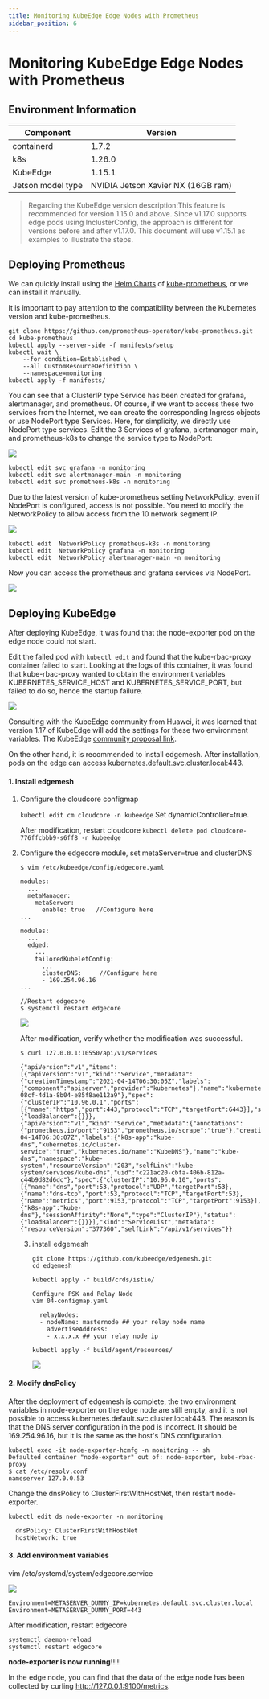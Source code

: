 ```yaml
---
title: Monitoring KubeEdge Edge Nodes with Prometheus
sidebar_position: 6
---
```

# Monitoring KubeEdge Edge Nodes with Prometheus

## Environment Information

| Component  | Version                            |
|------------| ---------------------------------- |
| containerd | 1.7.2                              |
| k8s        | 1.26.0                             |
| KubeEdge   | 1.15.1              |
| Jetson model type    | NVIDIA Jetson Xavier NX (16GB ram) |

> Regarding the KubeEdge version description:This feature is recommended for version 1.15.0 and above. Since v1.17.0 supports edge pods using InclusterConfig, the approach is different for versions before and after v1.17.0. This document will use v1.15.1  as examples to illustrate the steps.


## Deploying Prometheus

We can quickly install using the [Helm Charts](https://prometheus-community.github.io/helm-charts/)  of [kube-prometheus](https://github.com/prometheus-operator/kube-prometheus), or we can install it manually.

It is important to pay attention to the compatibility between the Kubernetes version and kube-prometheus.

```shell
git clone https://github.com/prometheus-operator/kube-prometheus.git
cd kube-prometheus
kubectl apply --server-side -f manifests/setup
kubectl wait \
	--for condition=Established \
	--all CustomResourceDefinition \
	--namespace=monitoring
kubectl apply -f manifests/
```

You can see that a ClusterIP type Service has been created for grafana, alertmanager, and prometheus. Of course, if we want to access these two services from the Internet, we can create the corresponding Ingress objects or use NodePort type Services. Here, for simplicity, we directly use NodePort type services. Edit the 3 Services of grafana, alertmanager-main, and prometheus-k8s to change the service type to NodePort:

![](../..\static\img\advanced\image-20240524161614721.png)

```shell
kubectl edit svc grafana -n monitoring
kubectl edit svc alertmanager-main -n monitoring
kubectl edit svc prometheus-k8s -n monitoring
```

Due to the latest version of kube-prometheus setting NetworkPolicy, even if NodePort is configured, access is not possible. You need to modify the NetworkPolicy to allow access from the 10 network segment IP.

![](../..\static\img\advanced\image-20240530111340823.png)

```
kubectl edit  NetworkPolicy prometheus-k8s -n monitoring
kubectl edit  NetworkPolicy grafana -n monitoring
kubectl edit  NetworkPolicy alertmanager-main -n monitoring
```

Now you can access the prometheus and grafana services via NodePort.

![](../..\static\img\advanced\image-20240530111642034.png)



## **Deploying**  KubeEdge 

After deploying KubeEdge, it was found that the node-exporter pod on the edge node could not start.

Edit the failed pod with `kubectl edit` and found that the kube-rbac-proxy container failed to start. Looking at the logs of this container, it was found that kube-rbac-proxy wanted to obtain the environment variables KUBERNETES_SERVICE_HOST and KUBERNETES_SERVICE_PORT, but failed to do so, hence the startup failure.

![](../..\static\img\advanced\image-20240612153658785.png)

Consulting with the KubeEdge community from Huawei, it was learned that version 1.17 of KubeEdge will add the settings for these two environment variables. The KubeEdge [community proposal link](https://github.com/wackxu/kubeedge/blob/4a7c00783de9b11e56e56968b2cc950a7d32a403/docs/proposals/edge-pod-list-watch-natively.md).

On the other hand, it is recommended to install edgemesh. After installation, pods on the edge can access kubernetes.default.svc.cluster.local:443.

####  1. Install  edgemesh

1. Configure the cloudcore configmap 

   `kubectl edit cm cloudcore -n kubeedge`   Set  dynamicController=true.

   After modification, restart cloudcore `kubectl delete pod cloudcore-776ffcbbb9-s6ff8 -n kubeedge`

2. Configure the edgecore module, set metaServer=true and clusterDNS

   ```shell
   $ vim /etc/kubeedge/config/edgecore.yaml
   
   modules:
     ...
     metaManager:
       metaServer:
         enable: true   //Configure here
   ...
   
   modules:
     ...
     edged:
       ...
       tailoredKubeletConfig:
         ...
         clusterDNS:     //Configure here
         - 169.254.96.16
   ...
   
   //Restart edgecore
   $ systemctl restart edgecore
   ```

   ![](../..\static\img\advanced\image-20240329152628525.png)

   

   After modification, verify whether the modification was successful.

   ```
   $ curl 127.0.0.1:10550/api/v1/services
   
   {"apiVersion":"v1","items":[{"apiVersion":"v1","kind":"Service","metadata":{"creationTimestamp":"2021-04-14T06:30:05Z","labels":{"component":"apiserver","provider":"kubernetes"},"name":"kubernetes","namespace":"default","resourceVersion":"147","selfLink":"default/services/kubernetes","uid":"55eeebea-08cf-4d1a-8b04-e85f8ae112a9"},"spec":{"clusterIP":"10.96.0.1","ports":[{"name":"https","port":443,"protocol":"TCP","targetPort":6443}],"sessionAffinity":"None","type":"ClusterIP"},"status":{"loadBalancer":{}}},{"apiVersion":"v1","kind":"Service","metadata":{"annotations":{"prometheus.io/port":"9153","prometheus.io/scrape":"true"},"creationTimestamp":"2021-04-14T06:30:07Z","labels":{"k8s-app":"kube-dns","kubernetes.io/cluster-service":"true","kubernetes.io/name":"KubeDNS"},"name":"kube-dns","namespace":"kube-system","resourceVersion":"203","selfLink":"kube-system/services/kube-dns","uid":"c221ac20-cbfa-406b-812a-c44b9d82d6dc"},"spec":{"clusterIP":"10.96.0.10","ports":[{"name":"dns","port":53,"protocol":"UDP","targetPort":53},{"name":"dns-tcp","port":53,"protocol":"TCP","targetPort":53},{"name":"metrics","port":9153,"protocol":"TCP","targetPort":9153}],"selector":{"k8s-app":"kube-dns"},"sessionAffinity":"None","type":"ClusterIP"},"status":{"loadBalancer":{}}}],"kind":"ServiceList","metadata":{"resourceVersion":"377360","selfLink":"/api/v1/services"}}
   
   ```

   3. install edgemesh

      ```
      git clone https://github.com/kubeedge/edgemesh.git
      cd edgemesh
      
      kubectl apply -f build/crds/istio/
      
      Configure PSK and Relay Node 
      vim 04-configmap.yaml
      
        relayNodes:
        - nodeName: masternode ## your relay node name
          advertiseAddress:
          - x.x.x.x ## your relay node ip
      
      kubectl apply -f build/agent/resources/
      ```
      
      ![](../..\static\img\advanced\image-20240329154436074.png)

#### 2. Modify dnsPolicy

After the deployment of edgemesh is complete, the two environment variables in node-exporter on the edge node are still empty, and it is not possible to access kubernetes.default.svc.cluster.local:443. The reason is that the DNS server configuration in the pod is incorrect. It should be 169.254.96.16, but it is the same as the host's DNS configuration.

```shell
kubectl exec -it node-exporter-hcmfg -n monitoring -- sh
Defaulted container "node-exporter" out of: node-exporter, kube-rbac-proxy
$ cat /etc/resolv.conf 
nameserver 127.0.0.53
```

Change the dnsPolicy to ClusterFirstWithHostNet, then restart node-exporter.

`kubectl edit ds node-exporter -n monitoring`

      dnsPolicy: ClusterFirstWithHostNet
      hostNetwork: true

#### 3. Add environment variables

vim /etc/systemd/system/edgecore.service

![](../..\static\img\advanced\image-20240329155133337.png)

```
Environment=METASERVER_DUMMY_IP=kubernetes.default.svc.cluster.local
Environment=METASERVER_DUMMY_PORT=443
```

After modification, restart edgecore

```
systemctl daemon-reload
systemctl restart edgecore
```

**node-exporter is now running!**!!!!

In the edge node, you can find that the data of the edge node has been collected by curling http://127.0.0.1:9100/metrics.

